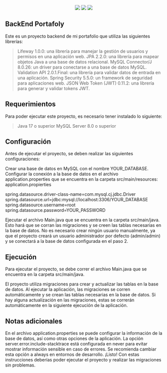 <p align="center">
  <img src="https://img.shields.io/badge/language-java-orange">
  <img src="https://img.shields.io/badge/framework-spring-brightgreen">
  <img src="https://img.shields.io/badge/license-MIT-blue">
</p>


## BackEnd Portafoly
Este es un proyecto backend de mi portafolio que utiliza las siguientes librerías:

> Lifeway 1.0.0: una librería para manejar la gestión de usuarios y permisos en una aplicación web.
> JPA 2.2.0: una librería para mapear objetos Java a una base de datos relacional.
> MySQL Connector/J 8.0.26: un driver para conectarse a una base de datos MySQL.
> Validation API 2.0.1.Final: una librería para validar datos de entrada en una aplicación.
> Spring Security 5.5.0: un framework de seguridad para aplicaciones web.
> JSON Web Token (JWT) 0.11.2: una librería para generar y validar tokens JWT.

## Requerimientos
Para poder ejecutar este proyecto, es necesario tener instalado lo siguiente:

> Java 17 o superior
> MySQL Server 8.0 o superior

## Configuración
Antes de ejecutar el proyecto, se deben realizar las siguientes configuraciones:

Crear una base de datos en MySQL con el nombre YOUR_DATABASE.
Configurar la conexión a la base de datos en el archivo application.properties que se encuentra en la carpeta src/main/resources:
application.propierties


spring.datasource.driver-class-name=com.mysql.cj.jdbc.Driver
spring.datasource.url=jdbc:mysql://localhost:3306/YOUR_DATABASE
spring.datasource.username=root
spring.datasource.password=YOUR_PASSWORD

Ejecutar el archivo Main.java que se encuentra en la carpeta src/main/java. Esto hará que se corran las migraciones y se creen las tablas necesarias en la base de datos.
No es necesario crear ningún usuario manualmente, ya que el proyecto creará un usuario administrador por defecto (admin/admin) y se conectará a la base de datos configurada en el paso 2.

## Ejecución
Para ejecutar el proyecto, se debe correr el archivo Main.java que se encuentra en la carpeta src/main/java.

El proyecto utiliza migraciones para crear y actualizar las tablas en la base de datos. Al ejecutar la aplicación, las migraciones se corren automáticamente y se crean las tablas necesarias en la base de datos. Si hay alguna actualización en las migraciones, estas se correrán automáticamente en la siguiente ejecución de la aplicación.

## Notas adicionales
En el archivo application.properties se puede configurar la información de la base de datos, así como otras opciones de la aplicación.
La opción server.error.include-stacktrace está configurada en never para evitar mostrar información sensible en caso de errores. Se recomienda cambiar esta opción a always en entornos de desarrollo.
¡Listo! Con estas instrucciones deberías poder ejecutar el proyecto y realizar las migraciones sin problemas.



